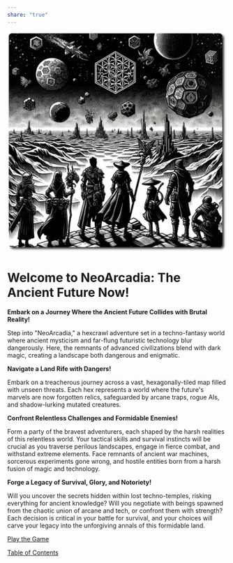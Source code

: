 ```yaml
---  
share: "true"  
---  
```

  
  
![title-page](./title-page.png)  
  
# Welcome to NeoArcadia: The Ancient Future Now!  
  
**Embark on a Journey Where the Ancient Future Collides with Brutal Reality!**  
  
Step into "NeoArcadia," a hexcrawl adventure set in a techno-fantasy world where ancient mysticism and far-flung futuristic technology blur dangerously. Here, the remnants of advanced civilizations blend with dark magic, creating a landscape both dangerous and enigmatic.  
  
**Navigate a Land Rife with Dangers!**  
  
Embark on a treacherous journey across a vast, hexagonally-tiled map filled with unseen threats. Each hex represents a world where the future's marvels are now forgotten relics, safeguarded by arcane traps, rogue AIs, and shadow-lurking mutated creatures.  
  
**Confront Relentless Challenges and Formidable Enemies!**  
  
Form a party of the bravest adventurers, each shaped by the harsh realities of this relentless world. Your tactical skills and survival instincts will be crucial as you traverse perilous landscapes, engage in fierce combat, and withstand extreme elements. Face remnants of ancient war machines, sorcerous experiments gone wrong, and hostile entities born from a harsh fusion of magic and technology.  
  
**Forge a Legacy of Survival, Glory, and Notoriety!**  
  
Will you uncover the secrets hidden within lost techno-temples, risking everything for ancient knowledge? Will you negotiate with beings spawned from the chaotic union of arcane and tech, or confront them with strength? Each decision is critical in your battle for survival, and your choices will carve your legacy into the unforgiving annals of this formidable land.  
  
[Play the Game](./Play%20the%20Game.html)  
  
[Table of Contents](./Table%20of%20Contents.html)  
